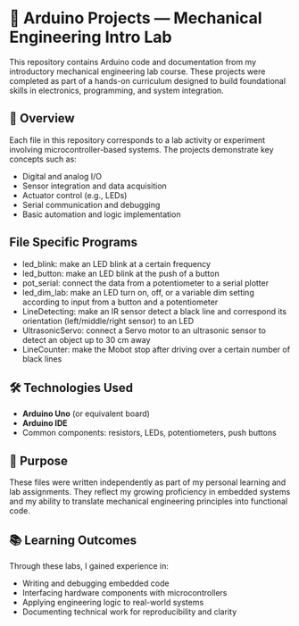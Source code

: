 # 🔧 Arduino Projects — Mechanical Engineering Intro Lab

This repository contains Arduino code and documentation from my introductory mechanical engineering lab course. These projects were completed as part of a hands-on curriculum designed to build foundational skills in electronics, programming, and system integration.

## 📘 Overview

Each file in this repository corresponds to a lab activity or experiment involving microcontroller-based systems. The projects demonstrate key concepts such as:

- Digital and analog I/O
- Sensor integration and data acquisition
- Actuator control (e.g., LEDs)
- Serial communication and debugging
- Basic automation and logic implementation

## File Specific Programs
- led_blink: make an LED blink at a certain frequency
- led_button: make an LED blink at the push of a button
- pot_serial: connect the data from a potentiometer to a serial plotter
- led_dim_lab: make an LED turn on, off, or a variable dim setting according to input from a button and a potentiometer
- LineDetecting: make an IR sensor detect a black line and correspond its orientation (left/middle/right sensor) to an LED
- UltrasonicServo: connect a Servo motor to an ultrasonic sensor to detect an object up to 30 cm away
- LineCounter: make the Mobot stop after driving over a certain number of black lines

## 🛠 Technologies Used

- **Arduino Uno** (or equivalent board)
- **Arduino IDE**
- Common components: resistors, LEDs, potentiometers, push buttons

## 🎯 Purpose

These files were written independently as part of my personal learning and lab assignments. They reflect my growing proficiency in embedded systems and my ability to translate mechanical engineering principles into functional code.

## 📚 Learning Outcomes

Through these labs, I gained experience in:

- Writing and debugging embedded code
- Interfacing hardware components with microcontrollers
- Applying engineering logic to real-world systems
- Documenting technical work for reproducibility and clarity

